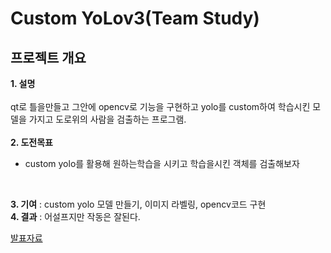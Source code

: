# Custom YoLov3(Team Study)

## 프로젝트 개요

**1. 설명**
<br/>
<br/>
qt로 틀을만들고 그안에 opencv로 기능을 구현하고 yolo를 custom하여 학습시킨 모델을 가지고 도로위의 사람을 검출하는 프로그램.
<br/>
<br/>
**2. 도전목표**
<br/>
* custom yolo를 활용해 원하는학습을 시키고 학습을시킨 객체를 검출해보자
<br/>

**3. 기여** : custom yolo 모델 만들기, 이미지 라벨링, opencv코드 구현 <br/>
**4. 결과** :  어설프지만 작동은 잘된다.

[발표자료]()

